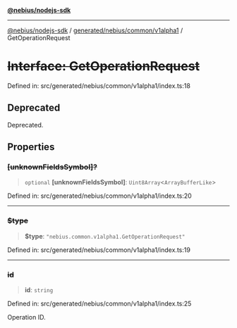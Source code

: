 [**@nebius/nodejs-sdk**](../../../../../README.md)

***

[@nebius/nodejs-sdk](../../../../../README.md) / [generated/nebius/common/v1alpha1](../README.md) / GetOperationRequest

# ~~Interface: GetOperationRequest~~

Defined in: src/generated/nebius/common/v1alpha1/index.ts:18

## Deprecated

Deprecated.

## Properties

### ~~\[unknownFieldsSymbol\]?~~

> `optional` **\[unknownFieldsSymbol\]**: `Uint8Array`\<`ArrayBufferLike`\>

Defined in: src/generated/nebius/common/v1alpha1/index.ts:20

***

### ~~$type~~

> **$type**: `"nebius.common.v1alpha1.GetOperationRequest"`

Defined in: src/generated/nebius/common/v1alpha1/index.ts:19

***

### ~~id~~

> **id**: `string`

Defined in: src/generated/nebius/common/v1alpha1/index.ts:25

Operation ID.
